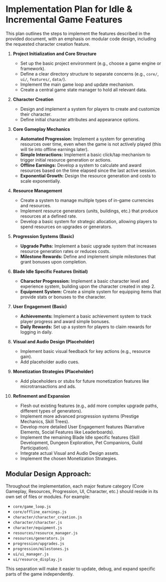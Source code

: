 # Implementation Plan for Idle & Incremental Game Features

This plan outlines the steps to implement the features described in the provided document, with an emphasis on modular code design, including the requested character creation feature.

1.  **Project Initialization and Core Structure**
    *   Set up the basic project environment (e.g., choose a game engine or framework).
    *   Define a clear directory structure to separate concerns (e.g., `core/`, `ui/`, `features/`, `data/`).
    *   Implement the main game loop and update mechanism.
    *   Create a central game state manager to hold all relevant data.

2.  **Character Creation**
    *   Design and implement a system for players to create and customize their character.
    *   Define initial character attributes and appearance options.

3.  **Core Gameplay Mechanics**
    *   **Automated Progression:** Implement a system for generating resources over time, even when the game is not actively played (this will tie into offline earnings later).
    *   **Simple Interactions:** Implement a basic click/tap mechanism to trigger initial resource generation or actions.
    *   **Offline Earnings:** Develop a system to calculate and award resources based on the time elapsed since the last active session.
    *   **Exponential Growth:** Design the resource generation and costs to scale exponentially.

4.  **Resource Management**
    *   Create a system to manage multiple types of in-game currencies and resources.
    *   Implement resource generators (units, buildings, etc.) that produce resources at a defined rate.
    *   Develop a basic system for strategic allocation, allowing players to spend resources on upgrades or generators.

5.  **Progression Systems (Basic)**
    *   **Upgrade Paths:** Implement a basic upgrade system that increases resource generation rates or reduces costs.
    *   **Milestone Rewards:** Define and implement simple milestones that grant bonuses upon completion.

6.  **Blade Idle Specific Features (Initial)**
    *   **Character Progression:** Implement a basic character level and experience system, building upon the character created in step 2.
    *   **Equipment System:** Create a simple system for equipping items that provide stats or bonuses to the character.

7.  **User Engagement (Basic)**
    *   **Achievements:** Implement a basic achievement system to track player progress and award simple bonuses.
    *   **Daily Rewards:** Set up a system for players to claim rewards for logging in daily.

8.  **Visual and Audio Design (Placeholder)**
    *   Implement basic visual feedback for key actions (e.g., resource gain).
    *   Add placeholder audio cues.

9.  **Monetization Strategies (Placeholder)**
    *   Add placeholders or stubs for future monetization features like microtransactions and ads.

10. **Refinement and Expansion**
    *   Flesh out existing features (e.g., add more complex upgrade paths, different types of generators).
    *   Implement more advanced progression systems (Prestige Mechanics, Skill Trees).
    *   Develop more detailed User Engagement features (Narrative Elements, Social Features like Leaderboards).
    *   Implement the remaining Blade Idle specific features (Skill Development, Dungeon Exploration, Pet Companions, Guild Participation).
    *   Integrate actual Visual and Audio Design assets.
    *   Implement the chosen Monetization Strategies.

## Modular Design Approach:

Throughout the implementation, each major feature category (Core Gameplay, Resources, Progression, UI, Character, etc.) should reside in its own set of files or modules. For example:

*   `core/game_loop.js`
*   `core/offline_earnings.js`
*   `character/character_creation.js`
*   `character/character.js`
*   `character/equipment.js`
*   `resources/resource_manager.js`
*   `resources/generators.js`
*   `progression/upgrades.js`
*   `progression/milestones.js`
*   `ui/ui_manager.js`
*   `ui/resource_display.js`

This separation will make it easier to update, debug, and expand specific parts of the game independently.